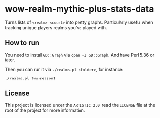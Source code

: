 # wow-realm-mythic-plus-stats-data

Turns lists of `<realm> <count>` into pretty graphs. Particularly useful when tracking
unique players realms you've played with.

## How to run

You need to install `GD::Graph` via `cpan -I GD::Graph`. And have Perl 5.36 or later.

Then you can run it via `./realms.pl <folder>`, for instance:

```
./realms.pl tww-season1
```

## License

This project is licensed under the `ARTISTIC 2.0`, read the `LICENSE` file at the root of the project for more information.

